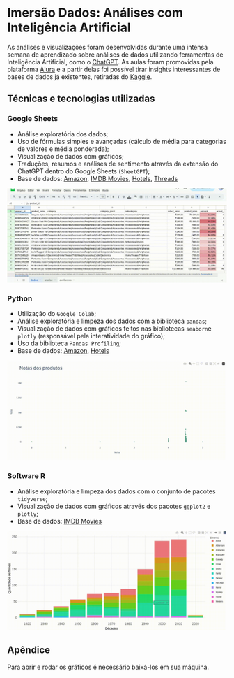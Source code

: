 
# Imersão Dados: Análises com Inteligência Artificial

As análises e visualizações foram desenvolvidas durante uma intensa semana de aprendizado sobre análises de dados utilizando ferramentas de Inteligência Artificial, como o [ChatGPT](https://chat.openai.com). As aulas foram promovidas pela plataforma [Alura](https://www.alura.com.br/) e a partir delas foi possível tirar insights interessantes de bases de dados já existentes, retiradas do [Kaggle](https://www.kaggle.com/).

## Técnicas e tecnologias utilizadas

### Google Sheets

- Análise exploratória dos dados;
- Uso de fórmulas simples e avançadas (cálculo de média para categorias de valores e média ponderada);
- Visualização de dados com gráficos;
- Traduções, resumos e análises de sentimento através da extensão do ChatGPT dentro do Google Sheets (`SheetGPT`);
- Base de dados: [Amazon](https://www.kaggle.com/datasets/karkavelrajaj/amazon-sales-dataset), [IMDB Movies](https://www.kaggle.com/datasets/harshitshankhdhar/imdb-dataset-of-top-1000-movies-and-tv-shows), [Hotels](https://www.kaggle.com/datasets/andrewgeorgeissac/hotels-in-munnar-kerala), [Threads](https://www.kaggle.com/datasets/saloni1712/threads-an-instagram-app-reviews)

![Análises e gráficos feitos no Google Sheets.](sheets.gif)

### Python

- Utilização do `Google Colab`;
- Análise exploratória e limpeza dos dados com a biblioteca `pandas`;
- Visualização de dados com gráficos feitos nas bibliotecas `seaborn`e `plotly` (responsável pela interatividade do gráfico);
- Uso da biblioteca `Pandas Profiling`;
- Base de dados: [Amazon](https://www.kaggle.com/datasets/karkavelrajaj/amazon-sales-dataset), [Hotels](https://www.kaggle.com/datasets/andrewgeorgeissac/hotels-in-munnar-kerala)

![Gráficos feitos no Python.](python.gif)

### Software R

- Análise exploratória e limpeza dos dados com o conjunto de pacotes `tidyverse`;
- Visualização de dados com gráficos através dos pacotes `ggplot2` e `plotly`;
- Base de dados: [IMDB Movies](https://www.kaggle.com/datasets/harshitshankhdhar/imdb-dataset-of-top-1000-movies-and-tv-shows)

![Gráficos feitos no R.](R.gif)
## Apêndice

Para abrir e rodar os gráficos é necessário baixá-los em sua máquina.
